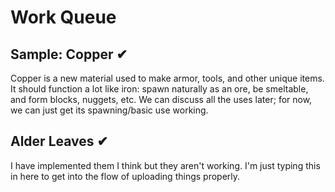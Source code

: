 # Work Queue

## Sample: Copper ✔ ️

Copper is a new material used to make armor, tools, and other unique items. It should function a lot like iron: 
spawn naturally as an ore, be smeltable, and form blocks, nuggets, etc. We can discuss all the uses later; for now, 
we can just get its spawning/basic use working.

## Alder Leaves ✔
I have implemented them I think but they aren't working. I'm just typing this in here to get into the flow of uploading
things properly.